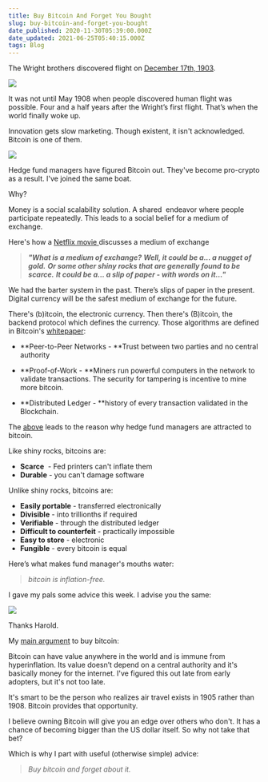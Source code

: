 ```yaml
---
title: Buy Bitcoin And Forget You Bought
slug: buy-bitcoin-and-forget-you-bought
date_published: 2020-11-30T05:39:00.000Z
date_updated: 2021-06-25T05:40:15.000Z
tags: Blog
---
```


The Wright brothers discovered flight on [December 17th, 1903](https://www.collaborativefund.com/blog/when-you-change-the-world-and-no-one-notices/).

![](https://mcusercontent.com/13d6f824588a2db77eb01adbf/images/9a3108a3-431b-442e-b9dc-a1bdc1322a99.gif)

It was not until May 1908 when people discovered human flight was possible. Four and a half years after the Wright’s first flight. That’s when the world finally woke up. 

Innovation gets slow marketing. Though existent, it isn't acknowledged. Bitcoin is one of them.

![](https://mcusercontent.com/13d6f824588a2db77eb01adbf/images/d7101e46-fd8a-497a-b624-095a26401d3d.png)

Hedge fund managers have figured Bitcoin out. They've become pro-crypto as a result. I've joined the same boat. 

Why?

Money is a social scalability solution. A shared  endeavor where people participate repeatedly. This leads to a social belief for a medium of exchange. 

Here's how a [Netflix movie ](https://www.youtube.com/watch?v=wuBRcfe4bSo)discusses a medium of exchange

> ***"What is a medium of exchange?***
> ***Well, it could be a... a nugget of gold.***
> ***Or some other shiny rocks that are generally found to be scarce.***
> ***It could be a... a slip of paper - with words on it..."***

We had the barter system in the past. There’s slips of paper in the present. Digital currency will be the safest medium of exchange for the future.

There's (b)itcoin, the electronic currency. Then there's (B)itcoin, the backend protocol which defines the currency. Those algorithms are defined in Bitcoin's [whitepaper](https://bitcoin.org/bitcoin.pdf):

- **Peer-to-Peer Networks - **Trust between two parties and no central authority

- **Proof-of-Work - **Miners run powerful computers in the network to validate transactions. The security for tampering is incentive to mine more bitcoin.

- **Distributed Ledger - **history of every transaction validated in the Blockchain.

The [above](https://nav.al/bitcoin-the-internet-of-money) leads to the reason why hedge fund managers are attracted to bitcoin.

Like shiny rocks, bitcoins are:

- **Scarce**  - Fed printers can't inflate them
- **Durable** - you can't damage software

Unlike shiny rocks, bitcoins are:

- **Easily portable** - transferred electronically
- **Divisible** - into trillionths if required
- **Verifiable** - through the distributed ledger
- **Difficult to counterfeit** - practically impossible
- **Easy to store** - electronic
- **Fungible** - every bitcoin is equal

Here’s what makes fund manager's mouths water:

> *bitcoin is inflation-free.*

I gave my pals some advice this week. I advise you the same:

![](https://mcusercontent.com/13d6f824588a2db77eb01adbf/images/2f8b5902-6a2d-41f5-821d-1cccc4211d3e.png)

Thanks Harold.

My [main argument](http://unenumerated.blogspot.com/2017/02/money-blockchains-and-social-scalability.html) to buy bitcoin:

Bitcoin can have value anywhere in the world and is immune from hyperinflation. Its value doesn’t depend on a central authority and it's basically money for the internet. I've figured this out late from early adopters, but it's not too late.

It's smart to be the person who realizes air travel exists in 1905 rather than 1908. Bitcoin provides that opportunity.

I believe owning Bitcoin will give you an edge over others who don't. It has a chance of becoming bigger than the US dollar itself. So why not take that bet?

Which is why I part with useful (otherwise simple) advice:

> *Buy bitcoin and forget about it.*
